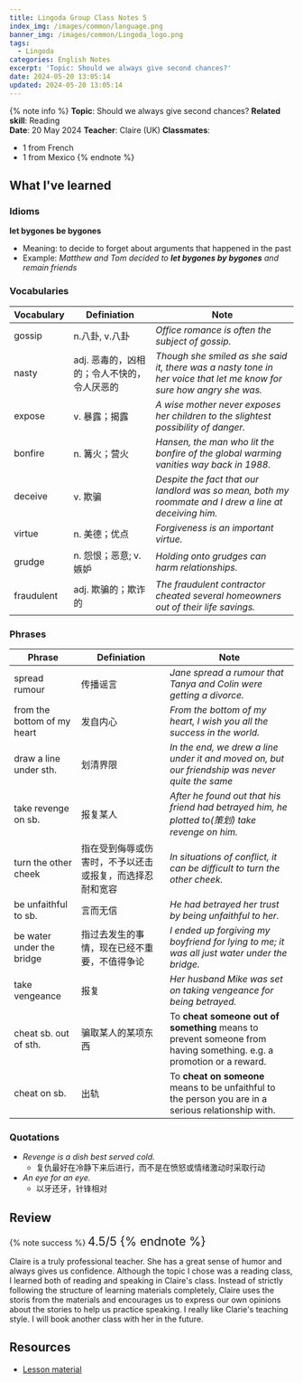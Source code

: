 ```yaml
---
title: Lingoda Group Class Notes 5
index_img: /images/common/language.png
banner_img: /images/common/Lingoda_logo.png
tags:
  - Lingoda
categories: English Notes
excerpt: 'Topic: Should we always give second chances?'
date: 2024-05-20 13:05:14
updated: 2024-05-20 13:05:14
---
```


{% note info %}
**Topic**: Should we always give second chances?
**Related skill**: Reading  
**Date**: 20 May 2024
**Teacher**: Claire (UK)
**Classmates**:  
   - 1 from French
   - 1 from Mexico
{% endnote %}

## What I've learned

### Idioms

**let bygones be bygones**
- Meaning: to decide to forget about arguments that happened in the past
- Example: *Matthew and Tom decided to **let bygones by bygones** and remain friends*

### Vocabularies

| Vocabulary | Definiation                                 | Note                                                                                                                 |
| ---------- | ------------------------------------------- | -------------------------------------------------------------------------------------------------------------------- |
| gossip     | n.八卦, v.八卦                              | *Office romance is often the subject of gossip.*                                                                     |
| nasty      | adj. 恶毒的，凶相的；令人不快的，令人厌恶的 | *Though she smiled as she said it, there was a nasty tone in her voice that let me know for sure how angry she was.* |
| expose     | v.	暴露；揭露                               | *A wise mother never exposes her children to the slightest possibility of danger.*                                   |
| bonfire    | n. 篝火；营火                               | *Hansen, the man who lit the bonfire of the global warming vanities way back in 1988.*                               |
| deceive    | v. 欺骗                                     | *Despite the fact that our landlord was so mean, both my roommate and I drew a line at deceiving him.*               |
| virtue     | n.	美德；优点                               | *Forgiveness is an important virtue.*                                                                                |
| grudge     | n.	怨恨；恶意; v. 嫉妒                      | *Holding onto grudges can harm relationships.*                                                                       |
| fraudulent | adj.	欺骗的；欺诈的                         | *The fraudulent contractor cheated several homeowners out of their life savings.*                                    |

### Phrases

| Phrase                      | Definiation                                              | Note                                                                                                            |
| --------------------------- | -------------------------------------------------------- | --------------------------------------------------------------------------------------------------------------- |
| spread rumour               | 传播谣言                                                 | *Jane spread a rumour that Tanya and Colin were getting a divorce.*                                             |
| from the bottom of my heart | 发自内心                                                 | *From the bottom of my heart, I wish you all the success in the world.*                                         |
| draw a line under sth.      | 划清界限                                                 | *In the end, we drew a line under it and moved on, but our friendship was never quite the same*                 |
| take revenge on sb.         | 报复某人                                                 | *After he found out that his friend had betrayed him, he plotted to(策划) take revenge on him.*                 |
| turn the other cheek        | 指在受到侮辱或伤害时，不予以还击或报复，而选择忍耐和宽容 | *In situations of conflict, it can be difficult to turn the other cheek.*                                       |
| be unfaithful to sb.        | 言而无信                                                 | *He had betrayed her trust by being unfaithful to her.*                                                         |
| be water under the bridge   | 指过去发生的事情，现在已经不重要，不值得争论             | *I ended up forgiving my boyfriend for lying to me; it was all just water under the bridge.*                    |
| take vengeance              | 报复                                            | *Her husband Mike was set on taking vengeance for being betrayed.*                                              |
| cheat sb. out of sth.       | 骗取某人的某项东西                                       | To **cheat someone out of something** means to prevent someone from having something. e.g. a promotion or a reward. |
| cheat on sb.                | 出轨                                                     | To **cheat on someone** means to be unfaithful to the person you are in a serious relationship with.             |

### Quotations

- *Revenge is a dish best served cold.*
  - 复仇最好在冷静下来后进行，而不是在愤怒或情绪激动时采取行动
- *An eye for an eye.*
  - 以牙还牙，针锋相对

## Review

{% note success %}
<span style="font-size:1.5em;">
4.5/5
<span>
{% endnote %}

Claire is a truly professional teacher. She has a great sense of humor and always gives us confidence. Although the topic I chose was a reading class, I learned both of reading and speaking in Claire's class. Instead of strictly following the structure of learning materials completely, Claire uses the storis from the materials and encourages us to express our own opinions about the stories to help us practice speaking. I really like Clarie's teaching style. I will book another class with her in the future.

## Resources
- [Lesson material](https://learn.lingoda.com/english/learning-materials/66402106d9f2b/download)
